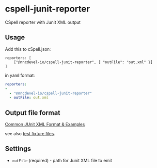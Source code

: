 # cspell-junit-reporter

CSpell reporter with Junit XML output

## Usage

Add this to cSpell.json:

```
reporters: [
    ["@nncdevel-io/cspell-junit-reporter", { "outFile": "out.xml" }]
]
```

in yaml format:

```yaml
reporters:
-
  - "@nncdevel-io/cspell-junit-reporter"
  - outFile: out.xml
```

## Output file format

[Common JUnit XML Format & Examples](https://github.com/testmoapp/junitxml)

see also [test fixture files](./test_fixture).

## Settings

- `outFile` (required) - path for Junit XML file to emit
